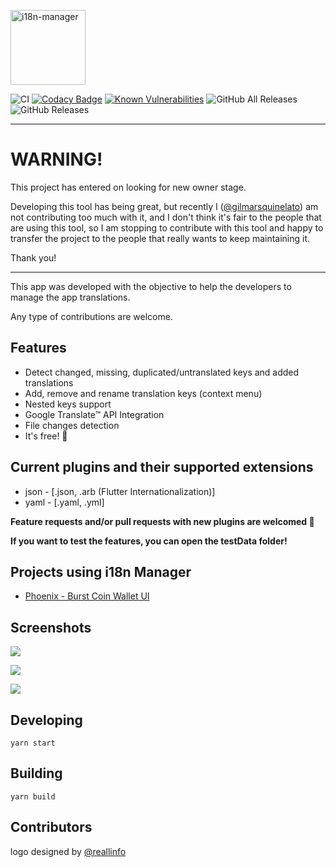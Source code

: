 <p align="left"><img src="logo/horizontal.png" alt="i18n-manager" height="120px"></p>

![CI](https://github.com/gilmarsquinelato/i18n-manager/workflows/CI/badge.svg?branch=development)
[![Codacy Badge](https://api.codacy.com/project/badge/Grade/8acca046a7fc462fbfe69677984cff91)](https://www.codacy.com/project/gilmarsquinelato/i18n-manager/dashboard?utm_source=github.com&amp;utm_medium=referral&amp;utm_content=gilmarsquinelato/i18n-manager&amp;utm_campaign=Badge_Grade_Dashboard)
[![Known Vulnerabilities](https://snyk.io/test/github/gilmarsquinelato/i18n-manager/badge.svg?targetFile=package.json)](https://snyk.io/test/github/gilmarsquinelato/i18n-manager?targetFile=package.json)
![GitHub All Releases](https://img.shields.io/github/downloads/gilmarsquinelato/i18n-manager/total)
![GitHub Releases](https://img.shields.io/github/downloads/gilmarsquinelato/i18n-manager/latest/total)

------
# WARNING!

This project has entered on looking for new owner stage.

Developing this tool has being great, but recently I ([@gilmarsquinelato](https://github.com/gilmarsquinelato)) am not contributing too much with it, and I don't think it's fair to the people that are 
using this tool, so I am stopping to contribute with this tool and happy to transfer the project to the people that really wants to keep maintaining it.

Thank you!

------ 

This app was developed with the objective to help the developers to manage the app translations.

Any type of contributions are welcome.

## Features

* Detect changed, missing, duplicated/untranslated keys and added translations
* Add, remove and rename translation keys (context menu)
* Nested keys support
* Google Translate™ API Integration
* File changes detection
* It's free! 🙂

## Current plugins and their supported extensions

* json - [.json, .arb (Flutter Internationalization)]
* yaml - [.yaml, .yml]

**Feature requests and/or pull requests with new plugins are welcomed 🙂**

**If you want to test the features, you can open the testData folder!**

## Projects using i18n Manager

* [Phoenix - Burst Coin Wallet UI](https://github.com/burst-apps-team/phoenix)

## Screenshots

![](./screenshots/pic-1.png)

![](./screenshots/pic-2.png)

![](./screenshots/pic-3.png)

## Developing

```yarn start```

## Building

```yarn build```

## Contributors

logo designed by [@reallinfo](https://github.com/reallinfo)
